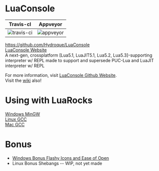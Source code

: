 # LuaConsole
| Travis-cl | Appveyor |
| --------- | -------- |
| ![travis-ci](https://travis-ci.org/Hydroque/LuaConsole.svg?branch=master) | ![appveyor](https://ci.appveyor.com/api/projects/status/github/Hydroque/LuaConsole?svg=true) |  

https://github.com/Hydroque/LuaConsole    
[LuaConsole Website](https://hydroque.github.io/LuaConsole)  
A next-gen, crossplatform \[Lua5.1, LuaJIT5.1, Lua5.2, Lua5.3\]-supporting interpreter w/ REPL made to support and supersede PUC-Lua and LuaJIT interpreter w/ REPL

For more information, visit [LuaConsole Github Website](https://hydroque.github.io/LuaConsole).  
Visit the [wiki](https://github.com/Hydroque/LuaConsole/wiki) also!   

# Using with LuaRocks
[Windows MinGW](https://github.com/Hydroque/LuaConsole/wiki/LuaRocks-Support-Windows-MinGW)  
[Linux GCC](https://github.com/Hydroque/LuaConsole/wiki/LuaRocks-Support-Linux-GCC)  
[Mac GCC](https://github.com/Hydroque/LuaConsole/wiki/LuaRocks-Support-Mac-GCC)  

# Bonus
* [Windows Bonus Flashy Icons and Ease of Open](https://github.com/Hydroque/LuaConsole/wiki/Windows-Bonus---Flashy-Icons-and-Ease-of-Open)  
* Linux Bonus Shebangs -- WIP, not yet made
